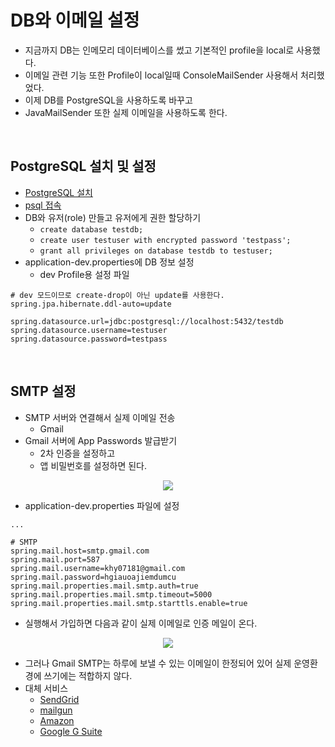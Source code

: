 # DB와 이메일 설정
- 지금까지 DB는 인메모리 데이터베이스를 썼고 기본적인 profile을 local로 사용했다.
- 이메일 관련 기능 또한 Profile이 local일때 ConsoleMailSender 사용해서 처리했었다.
- 이제 DB를 PostgreSQL을 사용하도록 바꾸고 
- JavaMailSender 또한 실제 이메일을 사용하도록 한다.
<br>

## PostgreSQL 설치 및 설정
- [PostgreSQL 설치](https://www.postgresql.org/download/)
- [psql 접속](https://www.postgresqltutorial.com/connect-to-postgresql-database/)
- DB와 유저(role) 만들고 유저에게 권한 할당하기
    * `create database testdb;`
    * `create user testuser with encrypted password 'testpass';`
    * `grant all privileges on database testdb to testuser;`
- application-dev.properties에 DB 정보 설정
    * dev Profile용 설정 파일
```properties
# dev 모드이므로 create-drop이 아닌 update를 사용한다.
spring.jpa.hibernate.ddl-auto=update

spring.datasource.url=jdbc:postgresql://localhost:5432/testdb
spring.datasource.username=testuser
spring.datasource.password=testpass
```
<br>

## SMTP 설정
- SMTP 서버와 연결해서 실제 이메일 전송
    * Gmail
- Gmail 서버에 App Passwords 발급받기
    * 2차 인증을 설정하고
    * 앱 비밀번호를 설정하면 된다.
<p align="center"><img src = "https://github.com/qlalzl9/TIL/blob/master/Spring_SpringBoot/img/db_email_setting_1.jpg"></p>

- application-dev.properties 파일에 설정
```properties
...

# SMTP
spring.mail.host=smtp.gmail.com
spring.mail.port=587
spring.mail.username=khy07181@gmail.com
spring.mail.password=hgiauoajiemdumcu
spring.mail.properties.mail.smtp.auth=true
spring.mail.properties.mail.smtp.timeout=5000
spring.mail.properties.mail.smtp.starttls.enable=true
```
- 실행해서 가입하면 다음과 같이 실제 이메일로 인증 메일이 온다.
<p align="center"><img src = "https://github.com/qlalzl9/TIL/blob/master/Spring_SpringBoot/img/db_email_setting_2.jpg"></p>

- 그러나 Gmail SMTP는 하루에 보낼 수 있는 이메일이 한정되어 있어 실제 운영환경에 쓰기에는 적합하지 않다.
- 대체 서비스 
    * [SendGrid](https://sendgrid.com/)
    * [mailgun](https://www.mailgun.com/)
    * [Amazon](https://aws.amazon.com/ko/ses/)
    * [Google G Suite](https://workspace.google.com/)
<br>
